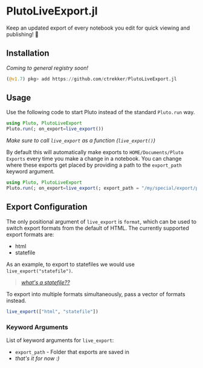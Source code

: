 # PlutoLiveExport.jl

Keep an updated export of every notebook you edit for quick viewing and publishing! 🚀

## Installation

_Coming to general registry soon!_

```julia
(@v1.7) pkg> add https://github.com/ctrekker/PlutoLiveExport.jl
```

## Usage

Use the following code to start Pluto instead of the standard `Pluto.run` way.

```julia
using Pluto, PlutoLiveExport
Pluto.run(; on_export=live_export())
```

_Make sure to call `live_export` as a function (`live_export()`)_

By default this will automatically make exports to `HOME/Documents/Pluto Exports` every time you make a change in a notebook. You can change where these exports get placed by providing a path to the `export_path` keyword argument.

```julia
using Pluto, PlutoLiveExport
Pluto.run(; on_export=live_export(; export_path = "/my/special/export/path"))
```

## Export Configuration

The only positional argument of `live_export` is `format`, which can be used to switch export formats from the default of HTML. The currently supported export formats are:

- html
- statefile

As an example, to export to statefiles we would use `live_export("statefile")`.

> _[what's a statefile??](about:blank)_

To export into multiple formats simultaneously, pass a vector of formats instead.

```julia
live_export(["html", "statefile"])
```

### Keyword Arguments

List of keyword arguments for `live_export`:

- `export_path` - Folder that exports are saved in
- _that's it for now :)_
